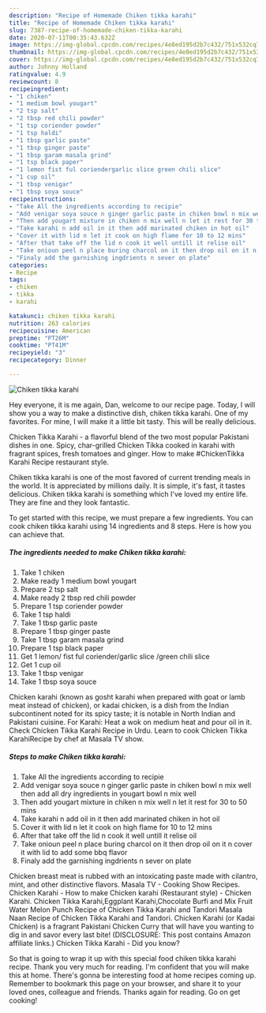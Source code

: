 ```yaml
---
description: "Recipe of Homemade Chiken tikka karahi"
title: "Recipe of Homemade Chiken tikka karahi"
slug: 7387-recipe-of-homemade-chiken-tikka-karahi
date: 2020-07-11T00:35:43.632Z
image: https://img-global.cpcdn.com/recipes/4e8ed195d2b7c432/751x532cq70/chiken-tikka-karahi-recipe-main-photo.jpg
thumbnail: https://img-global.cpcdn.com/recipes/4e8ed195d2b7c432/751x532cq70/chiken-tikka-karahi-recipe-main-photo.jpg
cover: https://img-global.cpcdn.com/recipes/4e8ed195d2b7c432/751x532cq70/chiken-tikka-karahi-recipe-main-photo.jpg
author: Johnny Holland
ratingvalue: 4.9
reviewcount: 8
recipeingredient:
- "1 chiken"
- "1 medium bowl yougart"
- "2 tsp salt"
- "2 tbsp red chili powder"
- "1 tsp coriender powder"
- "1 tsp haldi"
- "1 tbsp garlic paste"
- "1 tbsp ginger paste"
- "1 tbsp garam masala grind"
- "1 tsp black paper"
- "1 lemon fist ful coriendergarlic slice green chili slice"
- "1 cup oil"
- "1 tbsp venigar"
- "1 tbsp soya souce"
recipeinstructions:
- "Take All the ingredients according to recipie"
- "Add venigar soya souce n ginger garlic paste in chiken bowl n mix well then add all dry ingredients in yougart bowl n mix well"
- "Then add yougart mixture in chiken n mix well n let it rest for 30 to 50 mins"
- "Take karahi n add oil in it then add marinated chiken in hot oil"
- "Cover it with lid n let it cook on high flame for 10 to 12 mins"
- "After that take off the lid n cook it well untill it relise oil"
- "Take onioun peel n place buring charcol on it then drop oil on it n cover it with lid to add some bbq flavor"
- "Finaly add the garnishing ingdrients n sever on plate"
categories:
- Recipe
tags:
- chiken
- tikka
- karahi

katakunci: chiken tikka karahi 
nutrition: 263 calories
recipecuisine: American
preptime: "PT26M"
cooktime: "PT41M"
recipeyield: "3"
recipecategory: Dinner

---
```



![Chiken tikka karahi](https://img-global.cpcdn.com/recipes/4e8ed195d2b7c432/751x532cq70/chiken-tikka-karahi-recipe-main-photo.jpg)

Hey everyone, it is me again, Dan, welcome to our recipe page. Today, I will show you a way to make a distinctive dish, chiken tikka karahi. One of my favorites. For mine, I will make it a little bit tasty. This will be really delicious.

Chicken Tikka Karahi - a flavorful blend of the two most popular Pakistani dishes in one. Spicy, char-grilled Chicken Tikka cooked in karahi with fragrant spices, fresh tomatoes and ginger. How to make #ChickenTikka Karahi Recipe restaurant style.

Chiken tikka karahi is one of the most favored of current trending meals in the world. It is appreciated by millions daily. It is simple, it's fast, it tastes delicious. Chiken tikka karahi is something which I've loved my entire life. They are fine and they look fantastic.


To get started with this recipe, we must prepare a few ingredients. You can cook chiken tikka karahi using 14 ingredients and 8 steps. Here is how you can achieve that.

<!--inarticleads1-->

##### The ingredients needed to make Chiken tikka karahi:

1. Take 1 chiken
1. Make ready 1 medium bowl yougart
1. Prepare 2 tsp salt
1. Make ready 2 tbsp red chili powder
1. Prepare 1 tsp coriender powder
1. Take 1 tsp haldi
1. Take 1 tbsp garlic paste
1. Prepare 1 tbsp ginger paste
1. Take 1 tbsp garam masala grind
1. Prepare 1 tsp black paper
1. Get 1 lemon/ fist ful coriender/garlic slice /green chili slice
1. Get 1 cup oil
1. Take 1 tbsp venigar
1. Take 1 tbsp soya souce


Chicken karahi (known as gosht karahi when prepared with goat or lamb meat instead of chicken), or kadai chicken, is a dish from the Indian subcontinent noted for its spicy taste; it is notable in North Indian and Pakistani cuisine. For Karahi: Heat a wok on medium heat and pour oil in it. Check Chicken Tikka Karahi Recipe in Urdu. Learn to cook Chicken Tikka KarahiRecipe by chef at Masala TV show. 

<!--inarticleads2-->

##### Steps to make Chiken tikka karahi:

1. Take All the ingredients according to recipie
1. Add venigar soya souce n ginger garlic paste in chiken bowl n mix well then add all dry ingredients in yougart bowl n mix well
1. Then add yougart mixture in chiken n mix well n let it rest for 30 to 50 mins
1. Take karahi n add oil in it then add marinated chiken in hot oil
1. Cover it with lid n let it cook on high flame for 10 to 12 mins
1. After that take off the lid n cook it well untill it relise oil
1. Take onioun peel n place buring charcol on it then drop oil on it n cover it with lid to add some bbq flavor
1. Finaly add the garnishing ingdrients n sever on plate


Chicken breast meat is rubbed with an intoxicating paste made with cilantro, mint, and other distinctive flavors. Masala TV - Cooking Show Recipes. Chicken Karahi - How to make Chicken karahi (Restaurant style) - Chicken Karahi. Chicken Tikka Karahi,Eggplant Karahi,Chocolate Burfi and Mix Fruit Water Melon Punch Recipe of Chicken Tikka Karahi and Tandori Masala Naan Recipe of Chicken Tikka Karahi and Tandori. Chicken Karahi (or Kadai Chicken) is a fragrant Pakistani Chicken Curry that will have you wanting to dig in and savor every last bite! (DISCLOSURE: This post contains Amazon affiliate links.) Chicken Tikka Karahi - Did you know? 

So that is going to wrap it up with this special food chiken tikka karahi recipe. Thank you very much for reading. I'm confident that you will make this at home. There's gonna be interesting food at home recipes coming up. Remember to bookmark this page on your browser, and share it to your loved ones, colleague and friends. Thanks again for reading. Go on get cooking!

